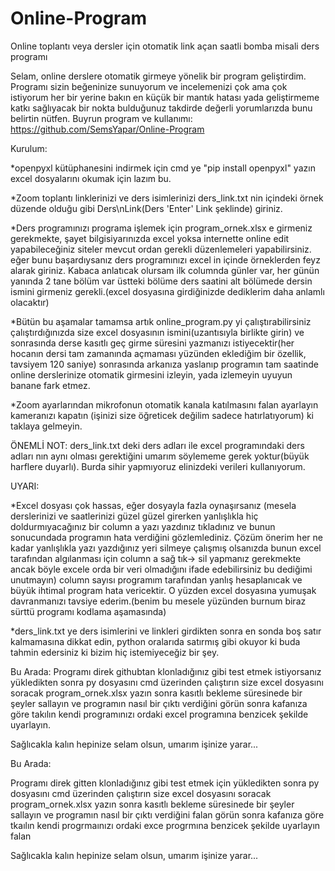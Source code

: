 # Online-Program
Online toplantı veya dersler için otomatik link açan saatli bomba misali ders programı


Selam, online derslere otomatik girmeye yönelik bir program geliştirdim. Programı sizin beğeninize sunuyorum ve incelemenizi çok ama çok istiyorum her bir yerine bakın en küçük bir mantık hatası yada geliştirmeme katkı sağlıyacak bir nokta bulduğunuz takdirde değerli yorumlarızda bunu belirtin nütfen. Buyrun program ve kullanımı:
https://github.com/SemsYapar/Online-Program



Kurulum:


*openpyxl kütüphanesini indirmek için cmd ye "pip install openpyxl" yazın excel dosyalarını okumak için lazım bu.


*Zoom toplantı linklerinizi ve ders isimlerinizi ders_link.txt nin içindeki örnek düzende olduğu gibi Ders\nLink(Ders 'Enter' Link şeklinde) giriniz.


*Ders programınızı programa işlemek için program_ornek.xlsx e girmeniz gerekmekte, şayet bilgisiyarınızda excel yoksa internette online edit yapabileceğiniz siteler mevcut ordan gerekli düzenlemeleri yapabilirsiniz. eğer bunu başardıysanız ders programınızı excel in içinde örneklerden feyz alarak giriniz. Kabaca anlatıcak olursam ilk columnda günler var, her günün yanında 2 tane bölüm var üstteki bölüme ders saatini alt bölümede dersin ismini girmeniz gerekli.(excel dosyasına girdiğinizde dediklerim daha anlamlı olacaktır)


*Bütün bu aşamalar tamamsa artık online_program.py yi çalıştırabilirsiniz çalıştırdığınızda size excel dosyasının ismini(uzantısıyla birlikte girin) ve sonrasında derse kasıtlı geç girme süresini yazmanızı istiyecektir(her hocanın dersi tam zamanında açmaması yüzünden eklediğim bir özellik, tavsiyem 120 saniye) sonrasında arkanıza yaslanıp programın tam saatinde online derslerinize otomatik girmesini izleyin, yada izlemeyin uyuyun banane fark etmez.


*Zoom ayarlarından mikrofonun otomatik kanala katılmasını falan ayarlayın kameranızı kapatın (işinizi size öğreticek değilim sadece hatırlatıyorum) ki taklaya gelmeyin.


ÖNEMLİ NOT:
ders_link.txt deki ders adları ile excel programındaki ders adları nın aynı olması gerektiğini umarım söylememe gerek yoktur(büyük harflere duyarlı). Burda sihir yapmıyoruz elinizdeki verileri kullanıyorum.


UYARI:

*Excel dosyası çok hassas, eğer dosyayla fazla oynaşırsanız (mesela derslerinizi ve saatlerinizi güzel güzel girerken yanlışlıkla hiç doldurmıyacağınız bir column a yazı yazdınız tıkladınız ve bunun sonucundada programın hata verdiğini gözlemlediniz. Çözüm önerim her ne kadar yanlışlıkla yazı yazdığınız yeri silmeye çalışmış olsanızda bunun excel tarafından algılanması için column a sağ tık-> sil yapmanız gerekmekte ancak böyle excele orda bir veri olmadığını ifade edebilirsiniz bu dediğimi unutmayın) column sayısı programım tarafından yanlış hesaplanıcak ve büyük ihtimal program hata vericektir. O yüzden excel dosyasına yumuşak davranmanızı tavsiye ederim.(benim bu mesele yüzünden burnum biraz sürttü programı kodlama aşamasında)


*ders_link.txt ye ders isimlerini ve linkleri girdikten sonra en sonda boş satır kalmamasına dikkat edin, python oralarıda satırmış gibi okuyor ki buda tahmin edersiniz ki bizim hiç istemiyeceğiz bir şey.


Bu Arada:
Programı direk githubtan klonladığınız gibi test etmek istiyorsanız yükledikten sonra py dosyasını cmd üzerinden çalıştırın size excel dosyasını soracak program_ornek.xlsx yazın sonra kasıtlı bekleme süresinede bir şeyler sallayın ve programın nasıl bir çıktı verdiğini görün sonra kafanıza göre takılın kendi programınızı ordaki excel programına benzicek şekilde uyarlayın.



Sağlıcakla kalın hepinize selam olsun, umarım işinize yarar...


Bu Arada:

Programı direk gitten klonladığınız gibi test etmek için yükledikten sonra py dosyasını cmd üzerinden çalıştırın size excel dosyasını soracak program_ornek.xlsx yazın sonra kasıtlı bekleme süresinede bir şeyler sallayın ve programın nasıl bir çıktı verdiğini falan görün sonra kafanıza göre tkaılın kendi progrmaınızı ordaki exce progrmına benzicek şekilde uyarlayın falan


Sağlıcakla kalın hepinize selam olsun, umarım işinize yarar...
